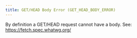 ```yaml
---
title: GET/HEAD Body Error (GET_HEAD_BODY_ERROR)
---
```


By definition a GET/HEAD request cannot have a body.
See: https://fetch.spec.whatwg.org/
